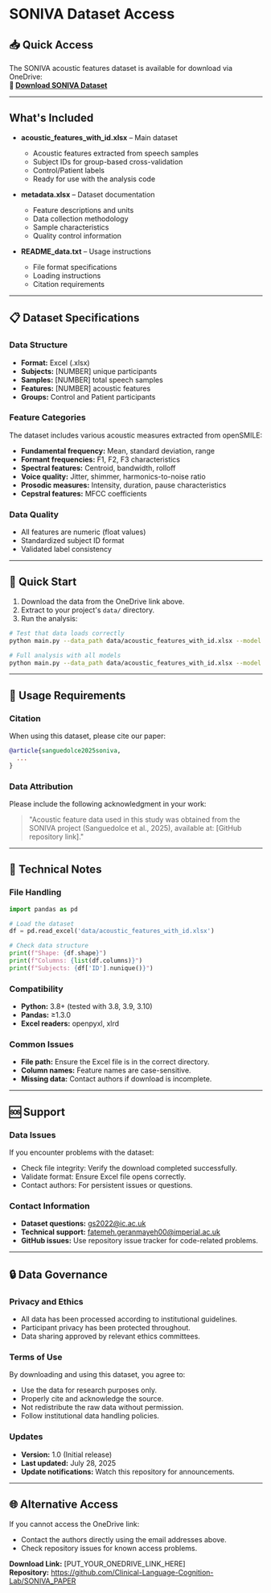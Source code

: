 # SONIVA Dataset Access

## 📥 Quick Access
The SONIVA acoustic features dataset is available for download via OneDrive:  
**🔗 [Download SONIVA Dataset](PUT_YOUR_ONEDRIVE_LINK_HERE)**

---

## What's Included

- **acoustic_features_with_id.xlsx** – Main dataset
  - Acoustic features extracted from speech samples
  - Subject IDs for group-based cross-validation
  - Control/Patient labels
  - Ready for use with the analysis code

- **metadata.xlsx** – Dataset documentation
  - Feature descriptions and units
  - Data collection methodology
  - Sample characteristics
  - Quality control information

- **README_data.txt** – Usage instructions
  - File format specifications
  - Loading instructions
  - Citation requirements

---

## 📋 Dataset Specifications

### Data Structure
- **Format:** Excel (.xlsx)
- **Subjects:** [NUMBER] unique participants
- **Samples:** [NUMBER] total speech samples
- **Features:** [NUMBER] acoustic features
- **Groups:** Control and Patient participants

### Feature Categories
The dataset includes various acoustic measures extracted from openSMILE:
- **Fundamental frequency:** Mean, standard deviation, range
- **Formant frequencies:** F1, F2, F3 characteristics
- **Spectral features:** Centroid, bandwidth, rolloff
- **Voice quality:** Jitter, shimmer, harmonics-to-noise ratio
- **Prosodic measures:** Intensity, duration, pause characteristics
- **Cepstral features:** MFCC coefficients

### Data Quality
- All features are numeric (float values)
- Standardized subject ID format
- Validated label consistency

---

## 🚀 Quick Start

1. Download the data from the OneDrive link above.
2. Extract to your project's `data/` directory.
3. Run the analysis:

```bash
# Test that data loads correctly
python main.py --data_path data/acoustic_features_with_id.xlsx --model SVM --cv_folds 3

# Full analysis with all models
python main.py --data_path data/acoustic_features_with_id.xlsx --model all
```

---

## 📝 Usage Requirements

### Citation
When using this dataset, please cite our paper:
```bibtex
@article{sanguedolce2025soniva,
  ...
}
```

### Data Attribution
Please include the following acknowledgment in your work:
> "Acoustic feature data used in this study was obtained from the SONIVA project (Sanguedolce et al., 2025), available at: [GitHub repository link]."

---

## 🔧 Technical Notes

### File Handling
```python
import pandas as pd

# Load the dataset
df = pd.read_excel('data/acoustic_features_with_id.xlsx')

# Check data structure
print(f"Shape: {df.shape}")
print(f"Columns: {list(df.columns)}")
print(f"Subjects: {df['ID'].nunique()}")
```

### Compatibility
- **Python:** 3.8+ (tested with 3.8, 3.9, 3.10)
- **Pandas:** ≥1.3.0
- **Excel readers:** openpyxl, xlrd

### Common Issues
- **File path:** Ensure the Excel file is in the correct directory.
- **Column names:** Feature names are case-sensitive.
- **Missing data:** Contact authors if download is incomplete.

---

## 🆘 Support

### Data Issues
If you encounter problems with the dataset:
- Check file integrity: Verify the download completed successfully.
- Validate format: Ensure Excel file opens correctly.
- Contact authors: For persistent issues or questions.

### Contact Information
- **Dataset questions:** gs2022@ic.ac.uk
- **Technical support:** fatemeh.geranmayeh00@imperial.ac.uk
- **GitHub issues:** Use repository issue tracker for code-related problems.

---

## 🔒 Data Governance

### Privacy and Ethics
- All data has been processed according to institutional guidelines.
- Participant privacy has been protected throughout.
- Data sharing approved by relevant ethics committees.

### Terms of Use
By downloading and using this dataset, you agree to:
- Use the data for research purposes only.
- Properly cite and acknowledge the source.
- Not redistribute the raw data without permission.
- Follow institutional data handling policies.

### Updates
- **Version:** 1.0 (Initial release)
- **Last updated:** July 28, 2025
- **Update notifications:** Watch this repository for announcements.

---

## 🌐 Alternative Access
If you cannot access the OneDrive link:
- Contact the authors directly using the email addresses above.
- Check repository issues for known access problems.

**Download Link:** [PUT_YOUR_ONEDRIVE_LINK_HERE]  
**Repository:** https://github.com/Clinical-Language-Cognition-Lab/SONIVA_PAPER
